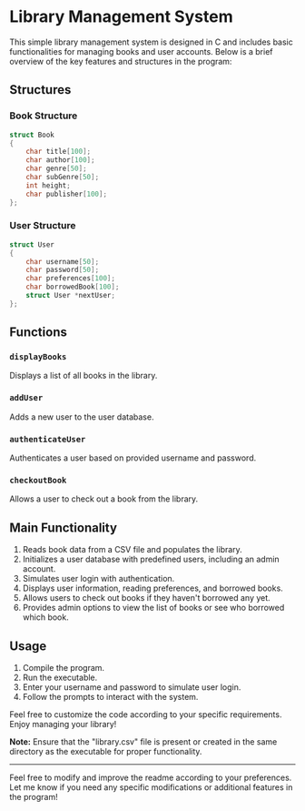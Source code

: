 # Library Management System

This simple library management system is designed in C and includes basic functionalities for managing books and user accounts. Below is a brief overview of the key features and structures in the program:

## Structures

### Book Structure
```c
struct Book
{
    char title[100];
    char author[100];
    char genre[50];
    char subGenre[50];
    int height;
    char publisher[100];
};
```

### User Structure
```c
struct User
{
    char username[50];
    char password[50];
    char preferences[100];
    char borrowedBook[100];
    struct User *nextUser;
};
```

## Functions

### `displayBooks`
Displays a list of all books in the library.

### `addUser`
Adds a new user to the user database.

### `authenticateUser`
Authenticates a user based on provided username and password.

### `checkoutBook`
Allows a user to check out a book from the library.

## Main Functionality

1. Reads book data from a CSV file and populates the library.
2. Initializes a user database with predefined users, including an admin account.
3. Simulates user login with authentication.
4. Displays user information, reading preferences, and borrowed books.
5. Allows users to check out books if they haven't borrowed any yet.
6. Provides admin options to view the list of books or see who borrowed which book.

## Usage

1. Compile the program.
2. Run the executable.
3. Enter your username and password to simulate user login.
4. Follow the prompts to interact with the system.

Feel free to customize the code according to your specific requirements. Enjoy managing your library!

**Note:** Ensure that the "library.csv" file is present or created in the same directory as the executable for proper functionality.

---

Feel free to modify and improve the readme according to your preferences. Let me know if you need any specific modifications or additional features in the program!
